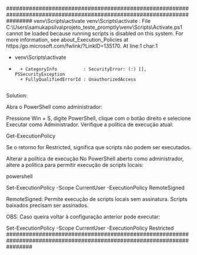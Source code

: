 ########################################################################################################################
venv\Scripts\activate
venv\Scripts\activate : File C:\Users\samukapsilva\projeto_teste_promptly\venv\Scripts\Activate.ps1 cannot be loaded because running scripts is 
disabled on this system. For more information, see about_Execution_Policies at https:/go.microsoft.com/fwlink/?LinkID=135170.
At line:1 char:1
+ venv\Scripts\activate
+ ~~~~~~~~~~~~~~~~~~~~~
    + CategoryInfo          : SecurityError: (:) [], PSSecurityException
    + FullyQualifiedErrorId : UnauthorizedAccess


Solution: 

Abra o PowerShell como administrador:

Pressione Win + S, digite PowerShell, clique com o botão direito e selecione Executar como Administrador.
Verifique a política de execução atual:

Get-ExecutionPolicy

Se o retorno for Restricted, significa que scripts não podem ser executados.

Alterar a política de execução
No PowerShell aberto como administrador, altere a política para permitir execução de scripts locais:

powershell

Set-ExecutionPolicy -Scope CurrentUser -ExecutionPolicy RemoteSigned

RemoteSigned: Permite execução de scripts locais sem assinatura. Scripts baixados precisam ser assinados.


OBS:
Caso queira voltar à configuração anterior pode executar:

Set-ExecutionPolicy -Scope CurrentUser -ExecutionPolicy Restricted
########################################################################################################################
